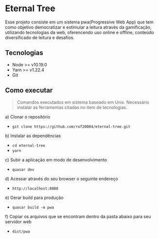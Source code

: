 # Eternal Tree
Esse projeto consiste em um sistema pwa(Progressive Web App) que tem como objetivo democratizar e estimular a leitura através da gamificação, utilizando tecnologias da web, oferencendo uso online e offline, conteúdo diversificado de leitura e desafios.

## Tecnologias
- Node >= v10.19.0
- Yarn >= v1.22.4
- Git

## Como executar

> Comandos executados em sistema baseado em Unix.
> Necessário instalar as ferramentas citadas no item de tecnologias.

a) Clonar o repositório
- `git clone https://github.com/rof20004/eternal-tree.git`

b) Instalar as dependências
- `cd eternal-tree`
- `yarn`

c) Subir a aplicação em modo de desenvolvimento
- `quasar dev`

d) Acessar através do seu browser o seguinte endereço
- `http://localhost:8080`

e) Gerar build para produção
- `quasar build -m pwa`

f) Copiar os arquivos que se encontram dentro da pasta abaixo para seu servidor web
- `dist/pwa`
